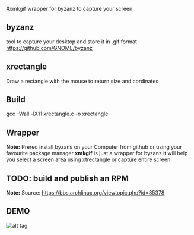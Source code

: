 #xmkgif
wrapper for byzanz to capture your screen 

## byzanz 
tool to capture your desktop and store it in .gif format
https://github.com/GNOME/byzanz 

## xrectangle
Draw a rectangle with the mouse to return size and cordinates

## Build 
gcc -Wall -lX11 xrectangle.c -o xrectangle

## Wrapper 
__Note:__ Prereq install byzans on your Computer from github or using your favourite package manager 
__xmkgif__ is just a wrapper for byzanz it will help you select a screen area using xtrectangle or capture entire screen 

## TODO: build and publish an RPM

__Note:__ Source: https://bbs.archlinux.org/viewtopic.php?id=85378 

## DEMO
![alt tag](https://raw.githubusercontent.com/vmindru/xrectangle/master/misc/file.gif)

 

